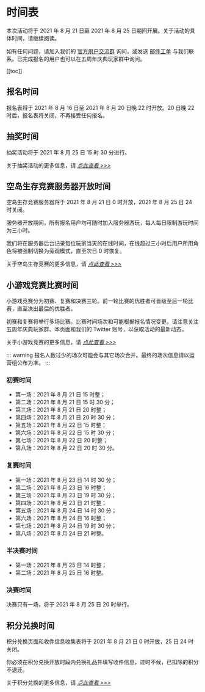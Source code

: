 # 时间表

本次活动将于 2021 年 8 月 21 日至 2021 年 8 月 25 日期间开展。关于活动的具体时间，请继续阅读。

如有任何问题，请加入我们的 [官方用户交流群](/user-group.html) 询问，或发送 [邮件工单](/email.html) 与我们联系。已完成报名的用户也可以在五周年庆典玩家群中询问。

[[toc]]

## 报名时间

报名表将于 2021 年 8 月 16 日至 2021 年 8 月 20 日晚 22 时开放。20 日晚 22 时后，报名表将关闭，不再接受任何报名。

## 抽奖时间

抽奖活动将于 2021 年 8 月 25 日 15 时 30 分进行。

关于抽奖活动的更多信息，请 [_点此查看 >>>_](/5thAnniv/lottery.html)

## 空岛生存竞赛服务器开放时间

空岛生存竞赛服务器将于 2021 年 8 月 21 日 0 时开放，2021 年 8 月 25 日 24 时关闭。

服务器开放期间，所有报名用户均可随时加入服务器游玩，每人每日限制游玩时间为三小时。

我们将在服务器后台记录每位玩家当天的在线时间，在线超过三小时后用户所用角色将被强制切换为旁观模式，直至次日 0 时恢复。

关于空岛生存竞赛的更多信息，请 [_点此查看 >>>_](./skyblock.html)

## 小游戏竞赛比赛时间

小游戏竞赛分为初赛、复赛和决赛三轮。前一轮比赛的优胜者可晋级至后一轮比赛，直至决出最后的优胜者。

初赛和复赛将举行多场比赛。比赛时间场次和可能根据报名情况变更。请注意关注五周年庆典玩家群、本页面和我们的 Twitter 账号，以获取活动的最新动态。

关于小游戏竞赛的更多信息，请 [_点此查看 >>>_](./minigames/)

::: warning
报名人数过少的场次可能会与其它场次合并。最终的场次信息请以运营组公布为准。
:::

### 初赛时间

- 第一场：2021 年 8 月 21 日 15 时整；
- 第二场：2021 年 8 月 21 日 15 时 30 分；
- 第三场：2021 年 8 月 21 日 20 时整；
- 第四场：2021 年 8 月 21 日 20 时 30 分；
- 第五场：2021 年 8 月 22 日 15 时整；
- 第六场：2021 年 8 月 22 日 15 时 30 分；
- 第七场：2021 年 8 月 22 日 20 时整；
- 第八场：2021 年 8 月 22 日 20 时 30 分。

### 复赛时间

- 第一场：2021 年 8 月 23 日 14 时 30 分；
- 第二场：2021 年 8 月 23 日 16 时整；
- 第三场：2021 年 8 月 23 日 19 时 30 分；
- 第四场：2021 年 8 月 23 日 21 时整；
- 第五场：2021 年 8 月 24 日 14 时 30 分；
- 第六场：2021 年 8 月 24 日 16 时整；
- 第七场：2021 年 8 月 24 日 19 时 30 分；
- 第八场：2021 年 8 月 24 日 21 时整。

### 半决赛时间

- 第一场：2021 年 8 月 25 日 14 时整；
- 第二场：2021 年 8 月 25 日 16 时整。

### 决赛时间

决赛只有一场，将于 2021 年 8 月 25 日 20 时举行。

## 积分兑换时间

积分兑换页面和收件信息收集表将于 2021 年 8 月 21 日 0 时开放，25 日 24 时关闭。

你必须在积分兑换开放时段内兑换礼品并填写收件信息，过时不候，已扣除的积分不退还。

关于积分兑换的更多信息，请 [_点此查看 >>>_](./redeem.html)
